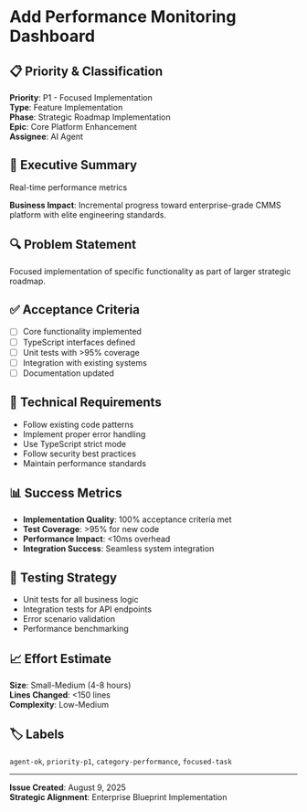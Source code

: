 # Add Performance Monitoring Dashboard

## 📋 Priority & Classification

**Priority**: P1 - Focused Implementation  
**Type**: Feature Implementation  
**Phase**: Strategic Roadmap Implementation  
**Epic**: Core Platform Enhancement  
**Assignee**: AI Agent

## 🎯 Executive Summary

Real-time performance metrics

**Business Impact**: Incremental progress toward enterprise-grade CMMS platform
with elite engineering standards.

## 🔍 Problem Statement

Focused implementation of specific functionality as part of larger strategic
roadmap.

## ✅ Acceptance Criteria

- [ ] Core functionality implemented
- [ ] TypeScript interfaces defined
- [ ] Unit tests with >95% coverage
- [ ] Integration with existing systems
- [ ] Documentation updated

## 🔧 Technical Requirements

- Follow existing code patterns
- Implement proper error handling
- Use TypeScript strict mode
- Follow security best practices
- Maintain performance standards

## 📊 Success Metrics

- **Implementation Quality**: 100% acceptance criteria met
- **Test Coverage**: >95% for new code
- **Performance Impact**: <10ms overhead
- **Integration Success**: Seamless system integration

## 🧪 Testing Strategy

- Unit tests for all business logic
- Integration tests for API endpoints
- Error scenario validation
- Performance benchmarking

## 📈 Effort Estimate

**Size**: Small-Medium (4-8 hours)  
**Lines Changed**: <150 lines  
**Complexity**: Low-Medium

## 🏷️ Labels

`agent-ok`, `priority-p1`, `category-performance`, `focused-task`

---

**Issue Created**: August 9, 2025  
**Strategic Alignment**: Enterprise Blueprint Implementation
